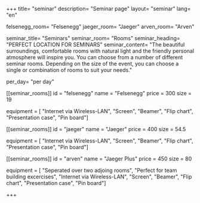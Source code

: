 +++
title= "seminar"
description= "Seminar page"
layout= "seminar"
lang= "en"

felsenegg_room= "Felsenegg"
jaeger_room= "Jaeger"
arven_room= "Arven"

seminar_title= "Seminars"
seminar_room= "Rooms"
seminar_heading= "PERFECT LOCATION FOR SEMINARS"
seminar_content= "The beautiful surroundings, comfortable rooms with natural light and the friendly personal atmosphere will inspire you. You can choose from a number of different seminar rooms. Depending on the size of the event, you can choose a single or combination of rooms to suit your needs."

per_day= "per day"


[[seminar_rooms]]
id = "felsenegg"
name = "Felsenegg"
price = 300
size = 19

equipment = [
"Internet via Wireless-LAN",
"Screen",
"Beamer",
"Flip chart",
"Presentation case",
"Pin board"]

[[seminar_rooms]]
id = "jaeger"
name = "Jaeger"
price = 400
size = 54.5

equipment = [
"Internet via Wireless-LAN",
"Screen",
"Beamer",
"Flip chart",
"Presentation case",
"Pin board"]	

[[seminar_rooms]]
id = "arven"
name = "Jaeger Plus"
price = 450
size = 80

equipment = [
"Seperated over two adjoing rooms",
"Perfect for team building excercises",
"Internet via Wireless-LAN",
"Screen",
"Beamer",
"Flip chart",
"Presentation case",
"Pin board"]




+++